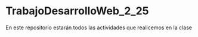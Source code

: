 # TrabajoDesarrolloWeb_2_25
En este repositorio estarán todos las actividades que realicemos en la clase 
